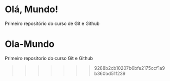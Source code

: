 # Olá, Mundo!
 Primeiro repositório do curso de Git e Github
# Ola-Mundo
Primeiro repositorio do curso Git e Github
>>>>>>> 9288b2cb10207b6bfe2175ccf1a9b360bd51f239
